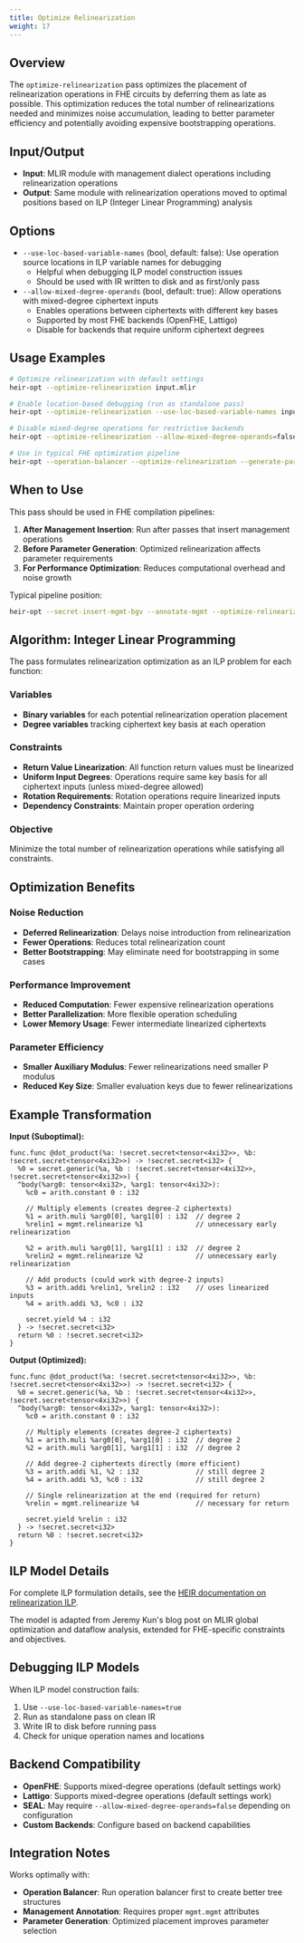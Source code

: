 ```yaml
---
title: Optimize Relinearization
weight: 17
---
```


## Overview

The `optimize-relinearization` pass optimizes the placement of relinearization
operations in FHE circuits by deferring them as late as possible. This
optimization reduces the total number of relinearizations needed and minimizes
noise accumulation, leading to better parameter efficiency and potentially
avoiding expensive bootstrapping operations.

## Input/Output

- **Input**: MLIR module with management dialect operations including
  relinearization operations
- **Output**: Same module with relinearization operations moved to optimal
  positions based on ILP (Integer Linear Programming) analysis

## Options

- `--use-loc-based-variable-names` (bool, default: false): Use operation source
  locations in ILP variable names for debugging
  - Helpful when debugging ILP model construction issues
  - Should be used with IR written to disk and as first/only pass
- `--allow-mixed-degree-operands` (bool, default: true): Allow operations with
  mixed-degree ciphertext inputs
  - Enables operations between ciphertexts with different key bases
  - Supported by most FHE backends (OpenFHE, Lattigo)
  - Disable for backends that require uniform ciphertext degrees

## Usage Examples

```bash
# Optimize relinearization with default settings
heir-opt --optimize-relinearization input.mlir

# Enable location-based debugging (run as standalone pass)
heir-opt --optimize-relinearization --use-loc-based-variable-names input.mlir

# Disable mixed-degree operations for restrictive backends
heir-opt --optimize-relinearization --allow-mixed-degree-operands=false input.mlir

# Use in typical FHE optimization pipeline
heir-opt --operation-balancer --optimize-relinearization --generate-param-bgv input.mlir
```

## When to Use

This pass should be used in FHE compilation pipelines:

1. **After Management Insertion**: Run after passes that insert management
   operations
1. **Before Parameter Generation**: Optimized relinearization affects parameter
   requirements
1. **For Performance Optimization**: Reduces computational overhead and noise
   growth

Typical pipeline position:

```bash
heir-opt --secret-insert-mgmt-bgv --annotate-mgmt --optimize-relinearization --generate-param-bgv
```

## Algorithm: Integer Linear Programming

The pass formulates relinearization optimization as an ILP problem for each
function:

### Variables

- **Binary variables** for each potential relinearization operation placement
- **Degree variables** tracking ciphertext key basis at each operation

### Constraints

- **Return Value Linearization**: All function return values must be linearized
- **Uniform Input Degrees**: Operations require same key basis for all
  ciphertext inputs (unless mixed-degree allowed)
- **Rotation Requirements**: Rotation operations require linearized inputs
- **Dependency Constraints**: Maintain proper operation ordering

### Objective

Minimize the total number of relinearization operations while satisfying all
constraints.

## Optimization Benefits

### Noise Reduction

- **Deferred Relinearization**: Delays noise introduction from relinearization
- **Fewer Operations**: Reduces total relinearization count
- **Better Bootstrapping**: May eliminate need for bootstrapping in some cases

### Performance Improvement

- **Reduced Computation**: Fewer expensive relinearization operations
- **Better Parallelization**: More flexible operation scheduling
- **Lower Memory Usage**: Fewer intermediate linearized ciphertexts

### Parameter Efficiency

- **Smaller Auxiliary Modulus**: Fewer relinearizations need smaller P modulus
- **Reduced Key Size**: Smaller evaluation keys due to fewer relinearizations

## Example Transformation

**Input (Suboptimal):**

```mlir
func.func @dot_product(%a: !secret.secret<tensor<4xi32>>, %b: !secret.secret<tensor<4xi32>>) -> !secret.secret<i32> {
  %0 = secret.generic(%a, %b : !secret.secret<tensor<4xi32>>, !secret.secret<tensor<4xi32>>) {
  ^body(%arg0: tensor<4xi32>, %arg1: tensor<4xi32>):
    %c0 = arith.constant 0 : i32

    // Multiply elements (creates degree-2 ciphertexts)
    %1 = arith.muli %arg0[0], %arg1[0] : i32  // degree 2
    %relin1 = mgmt.relinearize %1             // unnecessary early relinearization

    %2 = arith.muli %arg0[1], %arg1[1] : i32  // degree 2
    %relin2 = mgmt.relinearize %2             // unnecessary early relinearization

    // Add products (could work with degree-2 inputs)
    %3 = arith.addi %relin1, %relin2 : i32    // uses linearized inputs
    %4 = arith.addi %3, %c0 : i32

    secret.yield %4 : i32
  } -> !secret.secret<i32>
  return %0 : !secret.secret<i32>
}
```

**Output (Optimized):**

```mlir
func.func @dot_product(%a: !secret.secret<tensor<4xi32>>, %b: !secret.secret<tensor<4xi32>>) -> !secret.secret<i32> {
  %0 = secret.generic(%a, %b : !secret.secret<tensor<4xi32>>, !secret.secret<tensor<4xi32>>) {
  ^body(%arg0: tensor<4xi32>, %arg1: tensor<4xi32>):
    %c0 = arith.constant 0 : i32

    // Multiply elements (creates degree-2 ciphertexts)
    %1 = arith.muli %arg0[0], %arg1[0] : i32  // degree 2
    %2 = arith.muli %arg0[1], %arg1[1] : i32  // degree 2

    // Add degree-2 ciphertexts directly (more efficient)
    %3 = arith.addi %1, %2 : i32              // still degree 2
    %4 = arith.addi %3, %c0 : i32             // still degree 2

    // Single relinearization at the end (required for return)
    %relin = mgmt.relinearize %4              // necessary for return

    secret.yield %relin : i32
  } -> !secret.secret<i32>
  return %0 : !secret.secret<i32>
}
```

## ILP Model Details

For complete ILP formulation details, see the
[HEIR documentation on relinearization ILP](https://heir.dev/docs/design/relinearization_ilp/).

The model is adapted from Jeremy Kun's blog post on MLIR global optimization and
dataflow analysis, extended for FHE-specific constraints and objectives.

## Debugging ILP Models

When ILP model construction fails:

1. Use `--use-loc-based-variable-names=true`
1. Run as standalone pass on clean IR
1. Write IR to disk before running pass
1. Check for unique operation names and locations

## Backend Compatibility

- **OpenFHE**: Supports mixed-degree operations (default settings work)
- **Lattigo**: Supports mixed-degree operations (default settings work)
- **SEAL**: May require `--allow-mixed-degree-operands=false` depending on
  configuration
- **Custom Backends**: Configure based on backend capabilities

## Integration Notes

Works optimally with:

- **Operation Balancer**: Run operation balancer first to create better tree
  structures
- **Management Annotation**: Requires proper `mgmt.mgmt` attributes
- **Parameter Generation**: Optimized placement improves parameter selection
